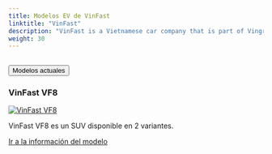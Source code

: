```yaml
---
title: Modelos EV de VinFast
linktitle: "VinFast"
description: "VinFast is a Vietnamese car company that is part of Vingroup, one of the largest private corporations in Vietnam. VinFast was founded in 2017 and is the first Vietnamese car brand to expand into global markets."
weight: 30
---
```

<!-- markdownlint-disable MD033 -->
<!-- markdownlint-disable MD010 -->


<div class="accordion" id="accordionPanelsStayOpenExample">
    <div class="accordion-item">
        <h2 class="accordion-header">
            <button class="accordion-button" type="button" data-bs-toggle="collapse" data-bs-target="#panelsStayOpen-collapseOne" aria-expanded="true" aria-controls="panelsStayOpen-collapseOne">
                        Modelos actuales
            </button>
        </h2>
        <div id="panelsStayOpen-collapseOne" class="accordion-collapse collapse show">
            <div class="accordion-body">
    <div class="container p-3 mb-4 bg-body-tertiary rounded border">
        <h3>VinFast VF8</h3>
        <div class="row">
            <div class="col col-12 col-md-6">
                <a href="vf8">
                    <img src="https://media.evkx.net/multimedia/models/vinfast/vf8/vf8_plus/main_1_st.jpg" class="img-fluid" alt="VinFast VF8" >
                </a>
            </div>
            <div class="col col-12 col-md-6"><p>
VinFast VF8 es un SUV disponible en 2 variantes.
</p>
	<a href="vf8/" class="btn btn-outline-primary" role="button">Ir a la información del modelo</a>
		</div>
	</div>
</div>
        </div>
    </div>
</div></div>
